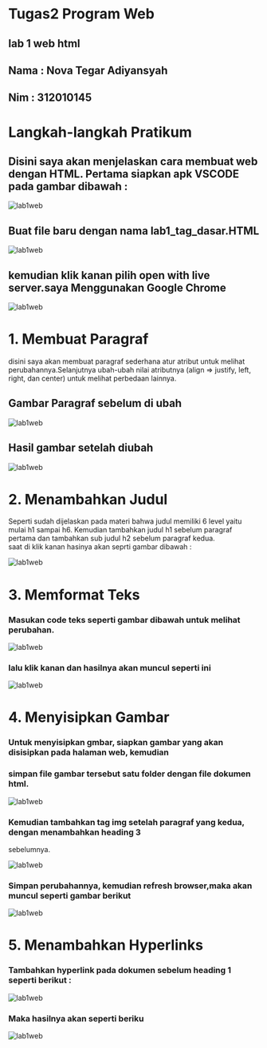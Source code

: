 #  **Tugas2 Program Web** 
## <tb>lab 1 web html
## Nama : Nova Tegar Adiyansyah
## Nim  : 312010145 <tb>

# Langkah-langkah Pratikum


## Disini saya akan menjelaskan cara membuat web dengan HTML. Pertama siapkan apk VSCODE pada gambar dibawah :
 ![lab1web](ss/langkah1.png)

## Buat file baru dengan nama <b>lab1_tag_dasar.HTML</b>
 ![lab1web](ss/langkah2.png)
 
## kemudian <b>klik kanan</b> pilih open with live server.saya Menggunakan <b> Google Chrome </b>
![lab1web](ss/langkah3.png)


# 1. Membuat Paragraf
  
disini saya akan membuat paragraf sederhana atur atribut untuk melihat perubahannya.Selanjutnya ubah-ubah nilai atributnya (align => justify, left, right, dan center) untuk melihat
perbedaan lainnya. 

## Gambar Paragraf sebelum di ubah

![lab1web](ss/normal.png)

## Hasil gambar setelah diubah

![lab1web](ss/perubahan.png)

# 2. Menambahkan Judul 

Seperti sudah dijelaskan pada materi bahwa judul memiliki 6 level yaitu mulai h1 sampai h6.
Kemudian tambahkan judul h1 sebelum paragraf pertama dan tambahkan sub judul h2 sebelum
paragraf kedua.
<br>saat di klik kanan hasinya akan seprti gambar dibawah : 

![lab1web](ss/ss2.png)

# 3. Memformat Teks

### Masukan code teks seperti gambar dibawah untuk melihat perubahan. 


![lab1web](ss/format%20teks.png)

### lalu klik kanan dan hasilnya akan muncul seperti ini 

![lab1web](ss/hasil%20format.png)

# 4. Menyisipkan Gambar

### Untuk menyisipkan gmbar, siapkan gambar yang akan disisipkan pada halaman web, kemudian
### simpan file gambar tersebut satu folder dengan file dokumen html.

![lab1web](ss/menyisipkan%20gambar.png)

### Kemudian tambahkan tag img setelah paragraf yang kedua, dengan menambahkan heading 3
sebelumnya.

![lab1web](ss/heading3.png)

### Simpan perubahannya, kemudian refresh browser,maka akan muncul seperti gambar berikut 

![lab1web](ss/ss3.png)

# 5. Menambahkan Hyperlinks

### Tambahkan hyperlink pada dokumen sebelum heading 1 seperti berikut :

![lab1web](ss/hyperlinks.png)

### Maka hasilnya akan seperti beriku

![lab1web](ss/menambah%20hyperlink.png)
